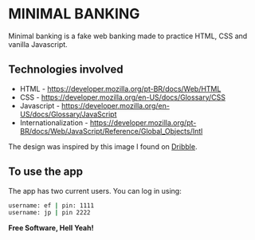 # MINIMAL BANKING

Minimal banking is a fake web banking made to practice HTML, CSS and vanilla Javascript.

## Technologies involved

- HTML - https://developer.mozilla.org/pt-BR/docs/Web/HTML
- CSS - https://developer.mozilla.org/en-US/docs/Glossary/CSS
- Javascript - https://developer.mozilla.org/en-US/docs/Glossary/JavaScript
- Internationalization  - https://developer.mozilla.org/pt-BR/docs/Web/JavaScript/Reference/Global_Objects/Intl

The design was inspired by this image I found on [Dribble](https://dribbble.com/shots/16528414-Finance-App).

## To use the app

The app has two current users. You can log in using:
```sh
username: ef | pin: 1111
username: jp | pin 2222
```

**Free Software, Hell Yeah!**
